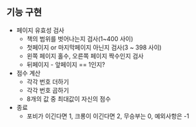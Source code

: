 ## 기능 구현
- 페이지 유효성 검사
    - 책의 범위를 벗어나는지 검사(1~400 사이)
    - 첫페이지 or 마지막페이지 아닌지 검사(3 ~ 398 사이)
    - 왼쪽 페이지 홀수, 오른쪽 페이지 짝수인지 검사
    - 뒤페이지 - 앞페이지 == 1인지?
- 점수 계산
  - 각각 번호 더하기
  - 각각 번호 곱하기
  - 8개의 값 중 최대값이 자신의 점수
- 종료
  - 포비가 이긴다면 1, 크롱이 이긴다면 2, 무승부는 0, 예외사항은 -1
